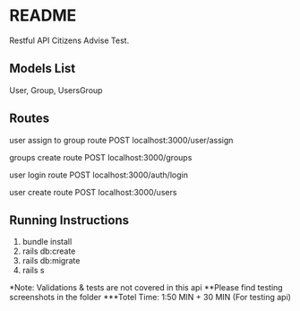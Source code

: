 # README

Restful API Citizens Advise Test.

## Models List
User,
Group,
UsersGroup

## Routes 
user assign to group route
POST localhost:3000/user/assign

groups create route
POST localhost:3000/groups

user login route
POST localhost:3000/auth/login

user create route
POST localhost:3000/users

## Running Instructions
1. bundle install
2. rails db:create
3. rails db:migrate
4. rails s

*Note: Validations & tests are not covered in this api
**Please find testing screenshots in the folder
***Totel Time: 1:50 MIN + 30 MIN (For testing api)

